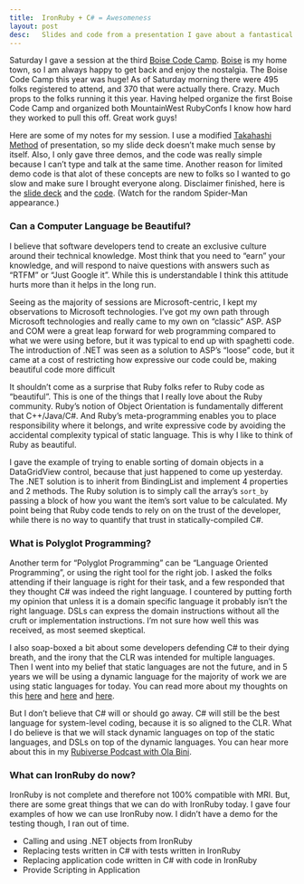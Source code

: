 ```yaml
---
title:  IronRuby + C# = Awesomeness
layout: post
desc:   Slides and code from a presentation I gave about a fantastical future where we didn't use a computer language just because a giant corporation told us to.
---
```

Saturday I gave a session at the third [Boise Code Camp](http://www.boisecodecamp.org/). [Boise](http://www.cityofboise.org/) is my home town, so I am always happy to get back and enjoy the nostalgia. The Boise Code Camp this year was huge! As of Saturday morning there were 495 folks registered to attend, and 370 that were actually there. Crazy. Much props to the folks running it this year. Having helped organize the first Boise Code Camp and organized both MountainWest RubyConfs I know how hard they worked to pull this off. Great work guys!

Here are some of my notes for my session. I use a modified [Takahashi Method](http://presentationzen.blogs.com/presentationzen/2005/09/living_large_ta.html) of presentation, so my slide deck doesn’t make much sense by itself. Also, I only gave three demos, and the code was really simple because I can’t type and talk at the same time. Another reason for limited demo code is that alot of these concepts are new to folks so I wanted to go slow and make sure I brought everyone along. Disclaimer finished, here is the [slide deck](https://blowmage.com/assets/2008/3/10/ironruby-csharp-awesomeness.pdf) and the [code](https://blowmage.com/assets/2008/3/10/ironruby-csharp-awesomeness.zip). (Watch for the random Spider-Man appearance.)

### Can a Computer Language be Beautiful?

I believe that software developers tend to create an exclusive culture around their technical knowledge. Most think that you need to “earn” your knowledge, and will respond to naive questions with answers such as “RTFM” or “Just Google it”. While this is understandable I think this attitude hurts more than it helps in the long run.

Seeing as the majority of sessions are Microsoft-centric, I kept my observations to Microsoft technologies. I’ve got my own path through Microsoft technologies and really came to my own on “classic” ASP. ASP and COM were a great leap forward for web programming compared to what we were using before, but it was typical to end up with spaghetti code. The introduction of .NET was seen as a solution to ASP’s “loose” code, but it came at a cost of restricting how expressive our code could be, making beautiful code more difficult

It shouldn’t come as a surprise that Ruby folks refer to Ruby code as “beautiful”. This is one of the things that I really love about the Ruby community. Ruby’s notion of Object Orientation is fundamentally different that C++/Java/C#. And Ruby’s meta-programming enables you to place responsibility where it belongs, and write expressive code by avoiding the accidental complexity typical of static language. This is why I like to think of Ruby as beautiful.

I gave the example of trying to enable sorting of domain objects in a DataGridView control, because that just happened to come up yesterday. The .NET solution is to inherit from BindingList and implement 4 properties and 2 methods. The Ruby solution is to simply call the array’s `sort_by` passing a block of how you want the item’s sort value to be calculated. My point being that Ruby code tends to rely on on the trust of the developer, while there is no way to quantify that trust in statically-compiled C#.

### What is Polyglot Programming?

Another term for “Polyglot Programming” can be “Language Oriented Programming”, or using the right tool for the right job. I asked the folks attending if their language is right for their task, and a few responded that they thought C# was indeed the right language. I countered by putting forth my opinion that unless it is a domain specific language it probably isn’t the right language. DSLs can express the domain instructions without all the cruft or implementation instructions. I’m not sure how well this was received, as most seemed skeptical.

I also soap-boxed a bit about some developers defending C# to their dying breath, and the irony that the CLR was intended for multiple languages. Then I went into my belief that static languages are not the future, and in 5 years we will be using a dynamic language for the majority of work we are using static languages for today. You can read more about my thoughts on this [here](https://blowmage.com/2006/2/17/ruby-thinking) and [here](https://blowmage.com/2007/12/18/the-rubification-of-csharp) and [here](https://blowmage.com/2007/12/19/static-languages-are-fail).

But I don’t believe that C# will or should go away. C# will still be the best language for system-level coding, because it is so aligned to the CLR. What I do believe is that we will stack dynamic languages on top of the static languages, and DSLs on top of the dynamic languages. You can hear more about this in my [Rubiverse Podcast with Ola Bini](https://archive.org/details/RubiversePodcast/rubiverse-5-ola-bini-on-polyglot-programming.mp3).

### What can IronRuby do now?

IronRuby is not complete and therefore not 100% compatible with MRI. But, there are some great things that we can do with IronRuby today. I gave four examples of how we can use IronRuby now. I didn’t have a demo for the testing though, I ran out of time.

*   Calling and using .NET objects from IronRuby
*   Replacing tests written in C# with tests written in IronRuby
*   Replacing application code written in C# with code in IronRuby
*   Provide Scripting in Application